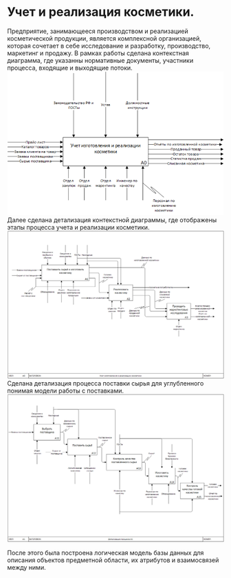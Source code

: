 # Учет и реализация косметики.
Предприятие, занимающееся производством и реализацией косметической продукции, является комплексной организацией, которая сочетает в себе исследование и разработку, производство, маркетинг и продажу. 
В рамках работы сделана контекстная диаграмма, где указанны нормативные документы, участники процесса, входящие и выходящие потоки.
![](IDEF0A0.png)
Далее сделана детализация контекстной диаграммы, где отображены этапы процесса учета и реализации косметики.
![](детализация1.png)
Сделана детализация процесса поставки сырья для углубленного понимая модели работы с поставками.
![](детализация2.png)

После этого была построена логическая модель базы данных для описания объектов предметной области, их атрибутов и взаимосвязей между ними.
